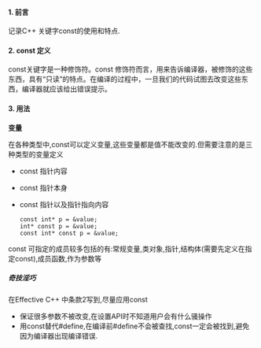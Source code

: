 #### 1. 前言

记录C++ 关键字const的使用和特点.


#### 2. const 定义

const关键字是一种修饰符。const 修饰符而言，用来告诉编译器，被修饰的这些东西，具有“只读”的特点。在编译的过程中，一旦我们的代码试图去改变这些东西，编译器就应该给出错误提示。


#### 3. 用法

**变量**

在各种类型中,const可以定义变量,这些变量都是值不能改变的.但需要注意的是三种类型的变量定义
 
- const 指针内容
- const 指针本身
- const 指针以及指针指向内容

	```
	const int* p = &value;
	int* const p = &value;
	const int* const p = &value;
	```

const 可指定的成员较多包括的有:常规变量,类对象,指针,结构体(需要先定义在指定const),成员函数,作为参数等


##### 奇技淫巧

在Effective C++ 中条款2写到,尽量应用const

- 保证很多参数不被改变,在设置API时不知道用户会有什么骚操作
- 用const替代#define,在编译前#define不会被查找,const一定会被找到,避免因为编译器出现编译错误.


